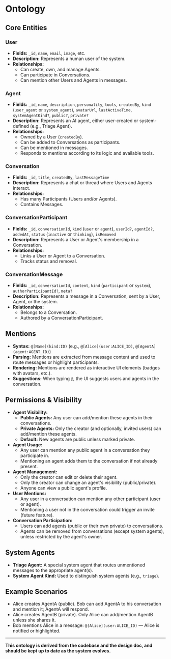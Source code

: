 # Ontology

## Core Entities

### User
- **Fields:** `_id`, `name`, `email`, `image`, etc.
- **Description:** Represents a human user of the system.
- **Relationships:**
  - Can create, own, and manage Agents.
  - Can participate in Conversations.
  - Can mention other Users and Agents in messages.

### Agent
- **Fields:** `_id`, `name`, `description`, `personality`, `tools`, `createdBy`, `kind` (`user_agent` or `system_agent`), `avatarUrl`, `lastActiveTime`, `systemAgentKind?`, `public?`, `private?`
- **Description:** Represents an AI agent, either user-created or system-defined (e.g., Triage Agent).
- **Relationships:**
  - Owned by a User (`createdBy`).
  - Can be added to Conversations as participants.
  - Can be mentioned in messages.
  - Responds to mentions according to its logic and available tools.

### Conversation
- **Fields:** `_id`, `title`, `createdBy`, `lastMessageTime`
- **Description:** Represents a chat or thread where Users and Agents interact.
- **Relationships:**
  - Has many Participants (Users and/or Agents).
  - Contains Messages.

### ConversationParticipant
- **Fields:** `_id`, `conversationId`, `kind` (`user` or `agent`), `userId?`, `agentId?`, `addedAt`, `status` (`inactive` or `thinking`), `isRemoved`
- **Description:** Represents a User or Agent's membership in a Conversation.
- **Relationships:**
  - Links a User or Agent to a Conversation.
  - Tracks status and removal.

### ConversationMessage
- **Fields:** `_id`, `conversationId`, `content`, `kind` (`participant` or `system`), `authorParticipantId?`, `meta?`
- **Description:** Represents a message in a Conversation, sent by a User, Agent, or the system.
- **Relationships:**
  - Belongs to a Conversation.
  - Authored by a ConversationParticipant.

## Mentions

- **Syntax:** `@[Name](kind:ID)` (e.g., `@[Alice](user:ALICE_ID)`, `@[AgentA](agent:AGENT_ID)`)
- **Parsing:** Mentions are extracted from message content and used to route messages or highlight participants.
- **Rendering:** Mentions are rendered as interactive UI elements (badges with avatars, etc.).
- **Suggestions:** When typing `@`, the UI suggests users and agents in the conversation.

## Permissions & Visibility

- **Agent Visibility:**
  - **Public Agents:** Any user can add/mention these agents in their conversations.
  - **Private Agents:** Only the creator (and optionally, invited users) can add/mention these agents.
  - **Default:** New agents are public unless marked private.
- **Agent Usage:**
  - Any user can mention any public agent in a conversation they participate in.
  - Mentioning an agent adds them to the conversation if not already present.
- **Agent Management:**
  - Only the creator can edit or delete their agent.
  - Only the creator can change an agent's visibility (public/private).
  - Anyone can view a public agent's profile.
- **User Mentions:**
  - Any user in a conversation can mention any other participant (user or agent).
  - Mentioning a user not in the conversation could trigger an invite (future feature).
- **Conversation Participation:**
  - Users can add agents (public or their own private) to conversations.
  - Agents can be removed from conversations (except system agents), unless restricted by the agent's owner.

## System Agents

- **Triage Agent:** A special system agent that routes unmentioned messages to the appropriate agent(s).
- **System Agent Kind:** Used to distinguish system agents (e.g., `triage`).

## Example Scenarios

- Alice creates AgentA (public). Bob can add AgentA to his conversation and mention it; AgentA will respond.
- Alice creates AgentB (private). Only Alice can add/mention AgentB unless she shares it.
- Bob mentions Alice in a message: `@[Alice](user:ALICE_ID)` — Alice is notified or highlighted.

---

**This ontology is derived from the codebase and the design doc, and should be kept up to date as the system evolves.**
